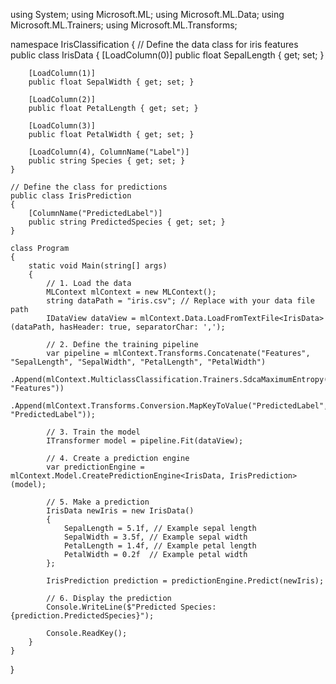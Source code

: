 using System;
using Microsoft.ML;
using Microsoft.ML.Data;
using Microsoft.ML.Trainers;
using Microsoft.ML.Transforms;

namespace IrisClassification
{
    // Define the data class for iris features
    public class IrisData
    {
        [LoadColumn(0)]
        public float SepalLength { get; set; }

        [LoadColumn(1)]
        public float SepalWidth { get; set; }

        [LoadColumn(2)]
        public float PetalLength { get; set; }

        [LoadColumn(3)]
        public float PetalWidth { get; set; }

        [LoadColumn(4), ColumnName("Label")]
        public string Species { get; set; }
    }

    // Define the class for predictions
    public class IrisPrediction
    {
        [ColumnName("PredictedLabel")]
        public string PredictedSpecies { get; set; }
    }

    class Program
    {
        static void Main(string[] args)
        {
            // 1. Load the data
            MLContext mlContext = new MLContext();
            string dataPath = "iris.csv"; // Replace with your data file path
            IDataView dataView = mlContext.Data.LoadFromTextFile<IrisData>(dataPath, hasHeader: true, separatorChar: ',');

            // 2. Define the training pipeline
            var pipeline = mlContext.Transforms.Concatenate("Features", "SepalLength", "SepalWidth", "PetalLength", "PetalWidth")
                .Append(mlContext.MulticlassClassification.Trainers.SdcaMaximumEntropy("Label", "Features"))
                .Append(mlContext.Transforms.Conversion.MapKeyToValue("PredictedLabel", "PredictedLabel"));

            // 3. Train the model
            ITransformer model = pipeline.Fit(dataView);

            // 4. Create a prediction engine
            var predictionEngine = mlContext.Model.CreatePredictionEngine<IrisData, IrisPrediction>(model);

            // 5. Make a prediction
            IrisData newIris = new IrisData()
            {
                SepalLength = 5.1f, // Example sepal length
                SepalWidth = 3.5f, // Example sepal width
                PetalLength = 1.4f, // Example petal length
                PetalWidth = 0.2f  // Example petal width
            };

            IrisPrediction prediction = predictionEngine.Predict(newIris);

            // 6. Display the prediction
            Console.WriteLine($"Predicted Species: {prediction.PredictedSpecies}");

            Console.ReadKey();
        }
    }
}
